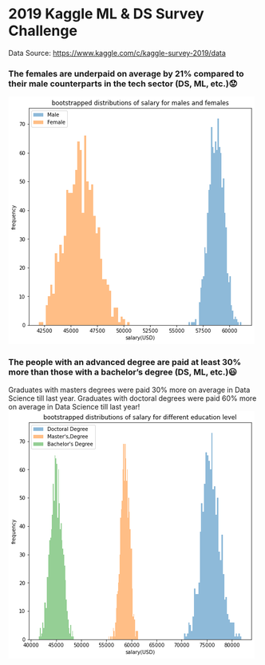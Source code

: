 # 2019 Kaggle ML & DS Survey Challenge
Data Source: https://www.kaggle.com/c/kaggle-survey-2019/data

### The females are underpaid on average by 21% compared to their male counterparts in the tech sector (DS, ML, etc.):worried:
![alt text](https://github.com/VijayMaraviya/Kaggle-ML-DS-Survey-Challenge/blob/main/gender%20pay%20gap.png)

### The people with an advanced degree are paid at least 30% more than those with a bachelor’s degree (DS, ML, etc.):smiley:
Graduates with masters degrees were paid 30% more on average in Data Science till last year.
Graduates with doctoral degrees were paid 60% more on average in Data Science till last year! 
![alt text](https://github.com/VijayMaraviya/Kaggle-ML-DS-Survey-Challenge/blob/main/pay%20off%20of%20advanced%20degree.png)
